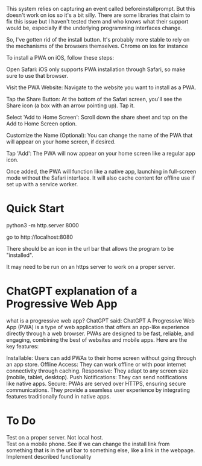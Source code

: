 This system relies on capturing an event called beforeinstallprompt.  But this doesn't work on ios
so it's a bit silly.  There are some libraries that claim to fix this issue but I haven't tested them and who knows what their support would be, especially if the underlying programming interfaces change.  

So, I've gotten rid of the install button.  It's probably more stable to rely on the mechanisms of the browsers themselves.  Chrome on ios for instance 

To install a PWA on iOS, follow these steps:

Open Safari: iOS only supports PWA installation through Safari, so make sure to use that browser.

Visit the PWA Website: Navigate to the website you want to install as a PWA.

Tap the Share Button: At the bottom of the Safari screen, you'll see the Share icon (a box with an arrow pointing up). Tap it.

Select 'Add to Home Screen': Scroll down the share sheet and tap on the Add to Home Screen option.

Customize the Name (Optional): You can change the name of the PWA that will appear on your home screen, if desired.

Tap 'Add': The PWA will now appear on your home screen like a regular app icon.

Once added, the PWA will function like a native app, launching in full-screen mode without the Safari interface. It will also cache content for offline use if set up with a service worker.







# Quick Start

python3 -m http.server 8000

go to http://localhost:8080

There should be an icon in the url bar that allows the program to be "installed".

It may need to be run on an https server to work on a proper server.


# ChatGPT explanation of a Progressive Web App

what is a progressive web app?
ChatGPT said:
ChatGPT
A Progressive Web App (PWA) is a type of web application that offers an app-like experience directly through a web browser. PWAs are designed to be fast, reliable, and engaging, combining the best of websites and mobile apps. Here are the key features:

Installable: Users can add PWAs to their home screen without going through an app store.
Offline Access: They can work offline or with poor internet connectivity through caching.
Responsive: They adapt to any screen size (mobile, tablet, desktop).
Push Notifications: They can send notifications like native apps.
Secure: PWAs are served over HTTPS, ensuring secure communications.
They provide a seamless user experience by integrating features traditionally found in native apps.


# To Do

Test on a proper server.  Not local host.  
Test on a mobile phone.
See if we can change the install link from something that is in the url bar to something else, like a link in the webpage.
Implement described functionality
